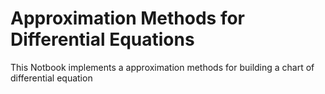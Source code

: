# Approximation Methods for Differential Equations
This Notbook implements a approximation methods for building a chart of differential equation
